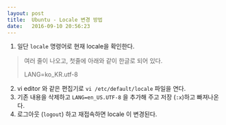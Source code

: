 ```yaml
---
layout: post
title:  Ubuntu - Locale 변경 방법
date:   2016-09-10 20:56:23
---
```


1. 일단 `locale` 명령어로 현재 locale을 확인한다.

> 여러 줄이 나오고, 첫줄에 아래와 같이 한글로 되어 있다.
> 
> LANG=ko_KR.utf-8

2. vi editor 와 같은 편집기로 `vi /etc/default/locale` 파일을 연다.
3. 기존 내용을 삭제하고 `LANG=en_US.UTF-8` 을 추가해 주고 저장 (`:x`)하고 빠져나온다.
4. 로그아웃 (`logout`) 하고 재접속하면 locale 이 변경된다.
